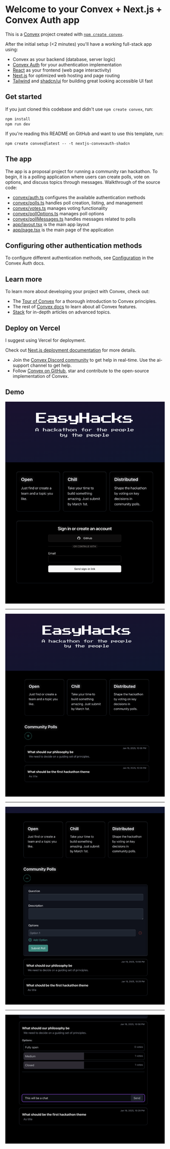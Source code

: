 # Welcome to your Convex + Next.js + Convex Auth app

This is a [Convex](https://convex.dev/) project created with [`npm create convex`](https://www.npmjs.com/package/create-convex).

After the initial setup (<2 minutes) you'll have a working full-stack app using:

- Convex as your backend (database, server logic)
- [Convex Auth](https://labs.convex.dev/auth) for your authentication implementation
- [React](https://react.dev/) as your frontend (web page interactivity)
- [Next.js](https://nextjs.org/) for optimized web hosting and page routing
- [Tailwind](https://tailwindcss.com/) and [shadcn/ui](https://ui.shadcn.com/) for building great looking accessible UI fast

## Get started

If you just cloned this codebase and didn't use `npm create convex`, run:

```
npm install
npm run dev
```

If you're reading this README on GitHub and want to use this template, run:

```
npm create convex@latest -- -t nextjs-convexauth-shadcn
```

## The app

The app is a proposal project for running a community ran hackathon. To begin, it is a polling application where users can create polls, vote on options, and discuss topics through messages. Walkthrough of the source code:

- [convex/auth.ts](./convex/auth.ts) configures the available authentication methods
- [convex/polls.ts](./convex/polls.ts) handles poll creation, listing, and management
- [convex/votes.ts](./convex/votes.ts) manages voting functionality
- [convex/pollOptions.ts](./convex/pollOptions.ts) manages poll options
- [convex/pollMessages.ts](./convex/pollMessages.ts) handles messages related to polls
- [app/layout.tsx](./app/layout.tsx) is the main app layout
- [app/page.tsx](./app/page.tsx) is the main page of the application

## Configuring other authentication methods

To configure different authentication methods, see [Configuration](https://labs.convex.dev/auth/config) in the Convex Auth docs.

## Learn more

To learn more about developing your project with Convex, check out:

- The [Tour of Convex](https://docs.convex.dev/get-started) for a thorough introduction to Convex principles.
- The rest of [Convex docs](https://docs.convex.dev/) to learn about all Convex features.
- [Stack](https://stack.convex.dev/) for in-depth articles on advanced topics.

## Deploy on Vercel
I suggest using Vercel for deployment.

Check out  [Next.js deployment documentation](https://nextjs.org/docs/app/building-your-application/deploying) for more details.

- Join the [Convex Discord community](https://convex.dev/community) to get help in real-time. Use the ai-support channel to get help.
- Follow [Convex on GitHub](https://github.com/get-convex/), star and contribute to the open-source implementation of Convex.

## Demo
![alt text](image-3.png)
___
![alt text](image.png)
___
![alt text](image-1.png)
___
![alt text](image-2.png)
